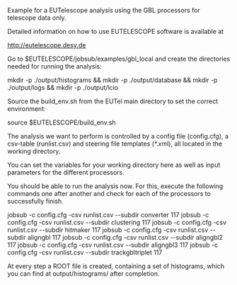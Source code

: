 Example for a EUTelescope analysis using the GBL processors for telescope data only.


Detailed information on how to use EUTELESCOPE software is available at

http://eutelescope.desy.de



Go to $EUTELESCOPE/jobsub/examples/gbl_local and create the directories needed for running the analysis:

mkdir -p ./output/histograms && mkdir -p ./output/database && mkdir -p ./output/logs && mkdir -p ./output/lcio



Source the build_env.sh from the EUTel main directory to set the correct environment:

source $EUTELESCOPE/build_env.sh



The analysis we want to perform is controlled by a config file (config.cfg), a csv-table (runlist.csv) and steering file templates (*.xml), all located in the working directory.

You can set the variables for your working directory here as well as input parameters for the different processors.



You should be able to run the analysis now. For this, execute the following commands one after another and check for each of the processors to successfully finish.

jobsub -c config.cfg -csv runlist.csv --subdir converter 117
jobsub -c config.cfg -csv runlist.csv --subdir clustering 117
jobsub -c config.cfg -csv runlist.csv --subdir hitmaker 117
jobsub -c config.cfg -csv runlist.csv --subdir aligngbl 117
jobsub -c config.cfg -csv runlist.csv --subdir aligngbl2 117
jobsub -c config.cfg -csv runlist.csv --subdir aligngbl3 117
jobsub -c config.cfg -csv runlist.csv --subdir trackgbltriplet 117

At every step a ROOT file is created, containing a set of histograms, which you can find at output/histograms/ after completion.